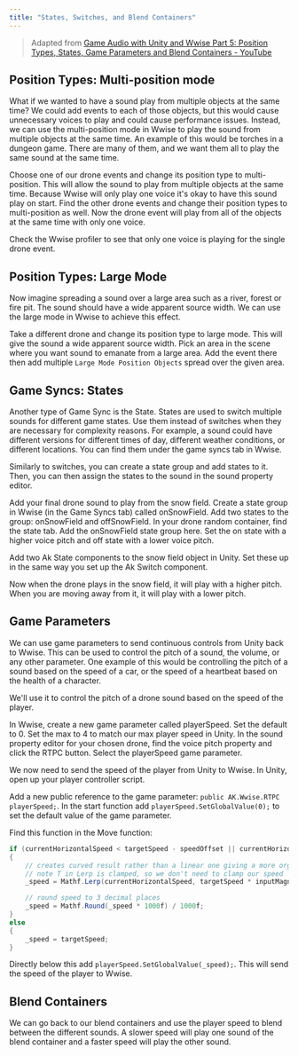 ```yaml
---
title: "States, Switches, and Blend Containers"
---
```


> Adapted from [Game Audio with Unity and Wwise Part 5: Position Types, States, Game Parameters and Blend Containers - YouTube](https://www.youtube.com/watch?v=9HnVMWix0Sw&list=PLzlEBXWjqM97U5rHMERc82sTXRBoSB_Fu&index=6)
 


## Position Types: Multi-position mode

What if we wanted to have a sound play from multiple objects at the same time? We could add events to each of those objects, but this would cause unnecessary voices to play and could cause performance issues. Instead, we can use the multi-position mode in Wwise to play the sound from multiple objects at the same time. An example of this would be torches in a dungeon game. There are many of them, and we want them all to play the same sound at the same time. 

Choose one of our drone events and change its position type to multi-position. This will allow the sound to play from multiple objects at the same time. Because Wwise will only play one voice it's okay to have this sound play on start.  Find the other drone events and change their position types to multi-position as well. Now the drone event will play from all of the objects at the same time with only one voice. 

Check the Wwise profiler to see that only one voice is playing for the single drone event.

## Position Types: Large Mode

Now imagine spreading a sound over a large area such as a river, forest or fire pit. The sound should have a wide apparent source width. We can use the large mode in Wwise to achieve this effect.

Take a different drone and change its position type to large mode. This will give the sound a wide apparent source width. Pick an area in the scene where you want sound to emanate from a large area. Add the event there then add multiple `Large Mode Position Objects` spread over the given area. 

## Game Syncs: States

Another type of Game Sync is the State. States are used to switch multiple sounds for different game states. Use them instead of switches when they are necessary for complexity reasons. For example, a sound could have different versions for different times of day, different weather conditions, or different locations. You can find them under the game syncs tab in Wwise. 

Similarly to switches, you can create a state group and add states to it. Then, you can then assign the states to the sound in the sound property editor.

Add your final drone sound to play from the snow field. Create a state group in Wwise (in the Game Syncs tab) called onSnowField. Add two states to the group: onSnowField and offSnowField. In your drone random container, find the state tab. Add the onSnowField state group here. Set the on state with a higher voice pitch and off state with a lower voice pitch. 

Add two Ak State components to the snow field object in Unity. Set these up in the same way you set up the Ak Switch component. 

Now when the drone plays in the snow field, it will play with a higher pitch. When you are moving away from it, it will play with a lower pitch.

## Game Parameters

We can use game parameters to send continuous controls from Unity back to Wwise. This can be used to control the pitch of a sound, the volume, or any other parameter. One example of this would be controlling the pitch of a sound based on the speed of a car, or the speed of a heartbeat based on the health of a character. 

We'll use it to control the pitch of a drone sound based on the speed of the player. 

In Wwise, create a new game parameter called playerSpeed. Set the default to 0. Set the max to 4 to match our max player speed in Unity. In the sound property editor for your chosen drone, find the voice pitch property and click the RTPC button. Select the playerSpeed game parameter.

We now need to send the speed of the player from Unity to Wwise. In Unity, open up your player controller script. 

Add a new public reference to the game parameter: `public AK.Wwise.RTPC playerSpeed;`. In the start function add `playerSpeed.SetGlobalValue(0);` to set the default value of the game parameter.

Find this function in the Move function: 

```c#
if (currentHorizontalSpeed < targetSpeed - speedOffset || currentHorizontalSpeed > targetSpeed + speedOffset)
{
    // creates curved result rather than a linear one giving a more organic speed change
    // note T in Lerp is clamped, so we don't need to clamp our speed
    _speed = Mathf.Lerp(currentHorizontalSpeed, targetSpeed * inputMagnitude, Time.deltaTime * SpeedChangeRate);

    // round speed to 3 decimal places
    _speed = Mathf.Round(_speed * 1000f) / 1000f;
}
else
{
    _speed = targetSpeed;
}
```

Directly below this add `playerSpeed.SetGlobalValue(_speed);`. This will send the speed of the player to Wwise.


## Blend Containers

We can go back to our blend containers and use the player speed to blend between the different sounds. A slower speed will play one sound of the blend container and a faster speed will play the other sound.



